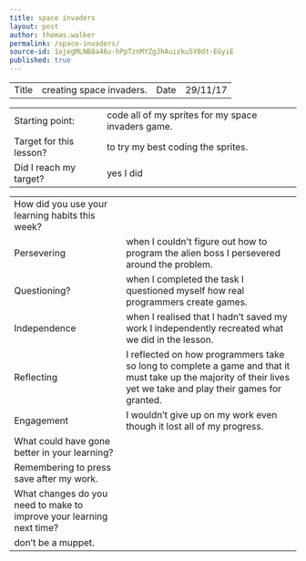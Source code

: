 ```yaml
---
title: space invaders
layout: post
author: thomas.walker
permalink: /space-invaders/
source-id: 1ojegMLNB8a46u-hPpTznMYZgJhAuizku5Y0dt-EGyiE
published: true
---
```

<table>
  <tr>
    <td>Title</td>
    <td>creating space invaders.</td>
    <td>Date</td>
    <td>29/11/17</td>
  </tr>
</table>


<table>
  <tr>
    <td>Starting point:</td>
    <td>code all of my sprites for my space invaders game.</td>
  </tr>
  <tr>
    <td>Target for this lesson?</td>
    <td>to try my best coding the sprites.</td>
  </tr>
  <tr>
    <td>Did I reach my target? </td>
    <td>yes I did
</td>
  </tr>
</table>


<table>
  <tr>
    <td>How did you use your learning habits this week?</td>
    <td></td>
  </tr>
  <tr>
    <td>Persevering</td>
    <td>when I couldn't figure out how to program the alien boss I persevered around the problem.</td>
  </tr>
  <tr>
    <td>Questioning?</td>
    <td>when I completed the task I questioned myself how real programmers create games.</td>
  </tr>
  <tr>
    <td>Independence</td>
    <td>when I realised that I hadn’t saved my work I independently recreated what we did in the lesson.</td>
  </tr>
  <tr>
    <td>Reflecting</td>
    <td>I reflected on how programmers take so long to complete a game and that it must take up the majority of their lives yet we take and play their games for granted.</td>
  </tr>
  <tr>
    <td>Engagement</td>
    <td>I wouldn’t give up on my work even though it lost all of my progress.</td>
  </tr>
  <tr>
    <td>What could have gone better in your learning?</td>
    <td></td>
  </tr>
  <tr>
    <td>
Remembering to press save after my work.
</td>
    <td></td>
  </tr>
  <tr>
    <td>What changes do you need to make to improve your learning next time?</td>
    <td></td>
  </tr>
  <tr>
    <td>don’t be a muppet.</td>
    <td></td>
  </tr>
</table>


